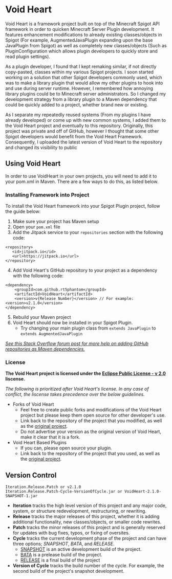 # Void Heart
Void Heart is a framework project built on top of the Minecraft Spigot API framework in order to quicken Minecraft Server Plugin development. It features enhancement modifications to already existing classes/objects in Spigot (For example, AugmentedJavaPlugin expanding upon the base JavaPlugin from Spigot) as well as completely new classes/objects (Such as PluginConfiguration which allows plugin developers to quickly store and read plugin settings).

As a plugin developer, I found that I kept remaking similar, if not directly copy-pasted, classes within my various Spigot projects. I soon started working on a solution that other Spigot developers commonly used, which was to make a library plugin that would allow my other plugins to hook into and use during server runtime. However, I remembered how annoying library plugins could be to Minecraft server administrators. So I changed my development strategy from a library plugin to a Maven dependency that could be quickly added to a project, whether brand new or existing.

As I separate my repeatedly reused systems (From my plugins I have already developed) or come up with new common systems, I added them to the Void Heart project and eventually to this repository. Originally, this project was private and off of GitHub, however I thought that some other Spigot developers would benefit from the Void Heart Framework. Consequently, I uploaded the latest version of Void Heart to the repository and changed its visibility to public



## Using Void Heart
In order to use VoidHeart in your own projects, you will need to add it to your pom.xml in Maven. There are a few ways to do this, as listed below.

### Installing Framework into Project
To install the Void Heart framework into your Spigot Plugin project, follow the guide below:
1. Make sure your project has Maven setup
2. Open your ```pom.xml``` file
3. Add the Jitpack service to your ```repositories``` section with the following code:
 ```
<repository>
    <id>jitpack.io</id>
    <url>https://jitpack.io</url>
</repository>
```
4. Add Void Heart's GitHub repository to your project as a dependency with the following code:
```
<dependency>
    <groupId>com.github.rt5phantom</groupId>
    <artifactId>VoidHeart</artifactId>
    <version>v{Release Number}</version> // For example: <version>v2.1.0</version>
</dependency>
``` 
5. Rebuild your Maven project
6. Void Heart should now be installed in your Spigot Plugin.
      - Try changing your main plugin class from ```extends JavaPlugin``` to ```extends AugmentedJavaPlugin``` <br />
  
*[See this Stack Overflow forum post for more help on adding GitHub repositories as Maven dependencies.](https://stackoverflow.com/questions/20161602/loading-maven-dependencies-from-github)*

### License
**The Void Heart project is licensed under the [**Eclipse Public License - v 2.0**](/LICENSE) liscense.**

_The following is prioritized after Void Heart's license. In any case of conflict, the liscense takes precedence over the below guidelines._
- Forks of Void Heart
  - Feel free to create public forks and modifications of the Void Heart project but please keep them open source for other developer's use.
  - Link back to the repository of the project that you modified, as well as the [original project](https://github.com/RT5Phantom/VoidHeart).
  - Do not advertise your version as the original version of Void Heart, make it clear that it is a fork.
- Void Heart Based Plugins
  - If you can, please open source your plugin.
  - Link back to the repository of the project that you used, as well as the [original project](https://github.com/RT5Phantom/VoidHeart).


## Version Control
```Iteration.Release.Patch or v2.1.0``` <br />
```Iteration.Release.Patch-Cycle-VersionOfCycle.jar or VoidHeart-2.1.0-SNAPSHOT-1.jar``` <br />
- **Iteration** tracks the high level version of this project and any major code, system, or structure redevelopment, restructuring, or rewriting.
- **Release** tracks the major releases of this project, whether it is adding additional functionality, new classes/objects, or smaller code rewrites.
- **Patch** tracks the minor releases of this project and is generally reserved for updates with bug fixes, typos, or fixing of oversites.
- **Cycle** tracks the current development phase of the project and can have three options; *SNAPSHOT*, *BATA*, and *RELEASE*.
  - <ins>SNAPSHOT</ins> is an active development build of the project.
  - <ins>BATA</ins> is a prelease build of the project.
  - <ins>RELEASE</ins> is a final build of the project
- **Version of Cycle** tracks the build number of the cycle. For example, the second build of the project's snapshot development.
